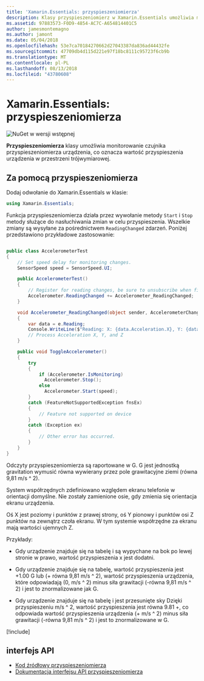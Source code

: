 ```yaml
---
title: 'Xamarin.Essentials: przyspieszeniomierza'
description: Klasy przyspieszeniomierz w Xamarin.Essentials umożliwia monitorowanie czujnika przyspieszeniomierza urządzenia, co oznacza wartość przyspieszenia urządzenia w przestrzeni trójwymiarowej.
ms.assetid: 97883573-F0D9-4854-AC7C-A654814401C5
author: jamesmontemagno
ms.author: jamont
ms.date: 05/04/2018
ms.openlocfilehash: 53e7ca70184270662d27043387da836ad44432fe
ms.sourcegitcommit: 47709db4d115d221e97f18bc8111c95723f6cb9b
ms.translationtype: MT
ms.contentlocale: pl-PL
ms.lasthandoff: 08/13/2018
ms.locfileid: "43780608"
---
```

# <a name="xamarinessentials-accelerometer"></a>Xamarin.Essentials: przyspieszeniomierza

![NuGet w wersji wstępnej](~/media/shared/pre-release.png)

**Przyspieszeniomierza** klasy umożliwia monitorowanie czujnika przyspieszeniomierza urządzenia, co oznacza wartość przyspieszenia urządzenia w przestrzeni trójwymiarowej.

## <a name="using-accelerometer"></a>Za pomocą przyspieszeniomierza

Dodaj odwołanie do Xamarin.Essentials w klasie:

```csharp
using Xamarin.Essentials;
```

Funkcja przyspieszeniomierza działa przez wywołanie metody `Start` i `Stop` metody służące do nasłuchiwania zmian w celu przyspieszenia. Wszelkie zmiany są wysyłane za pośrednictwem `ReadingChanged` zdarzeń. Poniżej przedstawiono przykładowe zastosowanie:

```csharp

public class AccelerometerTest
{
    // Set speed delay for monitoring changes.
    SensorSpeed speed = SensorSpeed.UI;

    public AccelerometerTest()
    {
        // Register for reading changes, be sure to unsubscribe when finished
        Accelerometer.ReadingChanged += Accelerometer_ReadingChanged;
    }

    void Accelerometer_ReadingChanged(object sender, AccelerometerChangedEventArgs e)
    {
        var data = e.Reading;
        Console.WriteLine($"Reading: X: {data.Acceleration.X}, Y: {data.Acceleration.Y}, Z: {data.Acceleration.Z}");
        // Process Acceleration X, Y, and Z
    }

    public void ToggleAccelerometer()
    {
        try
        {
            if (Accelerometer.IsMonitoring)
              Accelerometer.Stop();
            else
              Accelerometer.Start(speed);
        }
        catch (FeatureNotSupportedException fnsEx)
        {
            // Feature not supported on device
        }
        catch (Exception ex)
        {
            // Other error has occurred.
        }
    }
}
```

Odczyty przyspieszeniomierza są raportowane w G. G jest jednostką gravitation wymusić równa wywierany przez pole grawitacyjne ziemi (równa 9,81 m/s ^ 2).

System współrzędnych zdefiniowano względem ekranu telefonie w orientacji domyślne. Nie zostały zamienione osie, gdy zmienia się orientacja ekranu urządzenia.

Oś X jest poziomy i punktów z prawej strony, oś Y pionowy i punktów osi Z punktów na zewnątrz czoła ekranu. W tym systemie współrzędne za ekranu mają wartości ujemnych Z.

Przykłady:

* Gdy urządzenie znajduje się na tabelę i są wypychane na bok po lewej stronie w prawo, wartość przyspieszenia x jest dodatni.

* Gdy urządzenie znajduje się na tabelę, wartość przyspieszenia jest +1.00 G lub (+ równa 9,81 m/s ^ 2), wartość przyspieszenia urządzenia, które odpowiadają (0, m/s ^ 2) minus siła grawitacji (-równa 9,81 m/s ^ 2) i jest to znormalizowane jak G.

* Gdy urządzenie znajduje się na tabelę i jest przesunięte sky Dzięki przyspieszeniu m/s ^ 2, wartość przyspieszenia jest równa 9.81 +, co odpowiada wartość przyspieszenia urządzenia (+ m/s ^ 2) minus siła grawitacji (-równa 9,81 m/s ^ 2) i jest to znormalizowane w G.

[!include[](~/essentials/includes/sensor-speed.md)]

## <a name="api"></a>interfejs API

- [Kod źródłowy przyspieszeniomierza](https://github.com/xamarin/Essentials/tree/master/Xamarin.Essentials/Accelerometer)
- [Dokumentacja interfejsu API przyspieszeniomierza](xref:Xamarin.Essentials.Accelerometer)
